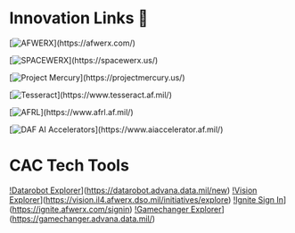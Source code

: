# Innovation Links 🔗

[![AFWERX](https://img.shields.io/badge/-AFWERX-blue?style=for-the-badge&logo=data:image/svg+xml;base64,...)](https://afwerx.com/)

[![SPACEWERX](https://img.shields.io/badge/-SPACEWERX-blue?style=for-the-badge&logo=data:image/svg+xml;base64,...)](https://spacewerx.us/)

[![Project Mercury](https://img.shields.io/badge/-Project%20Mercury-blue?style=for-the-badge&logo=data:image/svg+xml;base64,...)](https://projectmercury.us/)

[![Tesseract](https://img.shields.io/badge/-Tesseract-blue?style=for-the-badge&logo=data:image/svg+xml;base64,...)](https://www.tesseract.af.mil/)

[![AFRL](https://img.shields.io/badge/-AFRL-blue?style=for-the-badge&logo=data:image/svg+xml;base64,...)](https://www.afrl.af.mil/)

[![DAF AI Accelerators](https://img.shields.io/badge/-DAF%20AI%20Accelerators-blue?style=for-the-badge&logo=data:image/svg+xml;base64,...)](https://www.aiaccelerator.af.mil/)

# CAC Tech Tools 

[!Datarobot Explorer](https://img.shields.io/badge/-Datarobot%20Explorer-purple?style=for-the-badge)](https://datarobot.advana.data.mil/new)
[!Vision Explorer](https://img.shields.io/badge/-Vision%20Explorer-purple?style=for-the-badge)](https://vision.il4.afwerx.dso.mil/initiatives/explore)
[!Ignite Sign In](https://img.shields.io/badge/-Ignite%20Sign%20In-purple?style=for-the-badge)](https://ignite.afwerx.com/signin)
[!Gamechanger Explorer](https://img.shields.io/badge/-Gamechanger%20Explorer-purple?style=for-the-badge)](https://gamechanger.advana.data.mil/)
